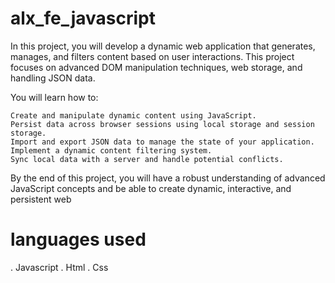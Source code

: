 # alx_fe_javascript
In this project, you will develop a dynamic web application that generates, manages, and filters content based on user interactions. This project focuses on advanced DOM manipulation techniques, web storage, and handling JSON data.

You will learn how to:

    Create and manipulate dynamic content using JavaScript.
    Persist data across browser sessions using local storage and session storage.
    Import and export JSON data to manage the state of your application.
    Implement a dynamic content filtering system.
    Sync local data with a server and handle potential conflicts.

By the end of this project, you will have a robust understanding of advanced JavaScript concepts and be able to create dynamic, interactive, and persistent web 
# languages used
  . Javascript
  . Html
  . Css